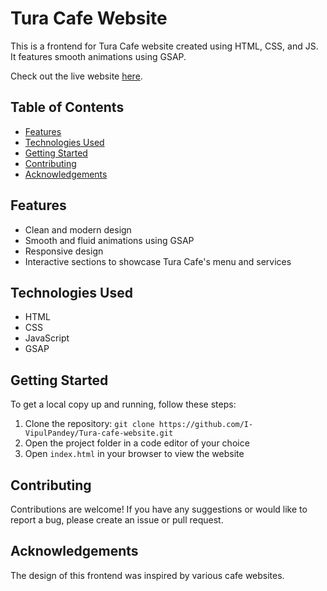# Tura Cafe Website

This is a frontend for Tura Cafe website created using HTML, CSS, and JS. It features smooth animations using GSAP.

Check out the live website [here](https://i-vipulpandey.github.io/Tura-cafe-website/).

Table of Contents
-----------------

- [Features](#features)
- [Technologies Used](#technologies-used)
- [Getting Started](#getting-started)
- [Contributing](#contributing)
- [Acknowledgements](#acknowledgements)

## Features

- Clean and modern design
- Smooth and fluid animations using GSAP
- Responsive design
- Interactive sections to showcase Tura Cafe's menu and services

## Technologies Used

- HTML
- CSS
- JavaScript
- GSAP

## Getting Started

To get a local copy up and running, follow these steps:

1. Clone the repository: `git clone https://github.com/I-VipulPandey/Tura-cafe-website.git`
2. Open the project folder in a code editor of your choice
3. Open `index.html` in your browser to view the website

## Contributing

Contributions are welcome! If you have any suggestions or would like to report a bug, please create an issue or pull request.

## Acknowledgements

The design of this frontend was inspired by various cafe websites.

